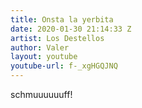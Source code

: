 ```yaml
---
title: Onsta la yerbita
date: 2020-01-30 21:14:33 Z
artist: Los Destellos
author: Valer
layout: youtube
youtube-url: f-_xgHGQJNQ
---
```


schmuuuuuuff!